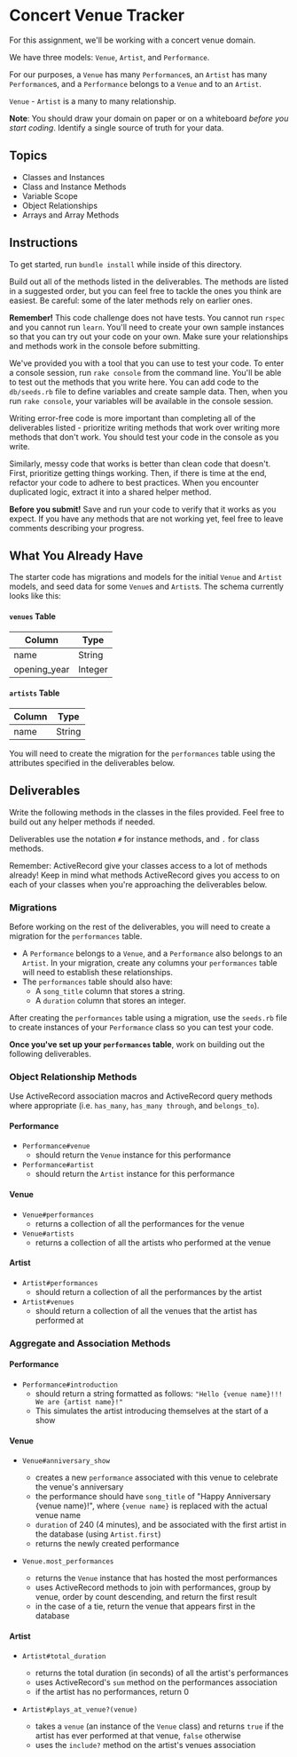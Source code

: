 # Concert Venue Tracker

For this assignment, we'll be working with a concert venue domain.

We have three models: `Venue`, `Artist`, and `Performance`.

For our purposes, a `Venue` has many `Performance`s, an `Artist` has many
`Performance`s, and a `Performance` belongs to a `Venue` and to an `Artist`.

`Venue` - `Artist` is a many to many relationship.

**Note**: You should draw your domain on paper or on a whiteboard _before you
start coding_. Identify a single source of truth for your data.

## Topics

- Classes and Instances
- Class and Instance Methods
- Variable Scope
- Object Relationships
- Arrays and Array Methods

## Instructions

To get started, run `bundle install` while inside of this directory.

Build out all of the methods listed in the deliverables. The methods are listed
in a suggested order, but you can feel free to tackle the ones you think are
easiest. Be careful: some of the later methods rely on earlier ones.

**Remember!** This code challenge does not have tests. You cannot run `rspec`
and you cannot run `learn`. You'll need to create your own sample instances so
that you can try out your code on your own. Make sure your relationships and
methods work in the console before submitting.

We've provided you with a tool that you can use to test your code. To enter a
console session, run `rake console` from the command line. You'll be able to
test out the methods that you write here. You can add code to the
`db/seeds.rb` file to define variables and create sample data. Then, when you
run `rake console`, your variables will be available in the console session.

Writing error-free code is more important than completing all of the
deliverables listed - prioritize writing methods that work over writing more
methods that don't work. You should test your code in the console as you write.

Similarly, messy code that works is better than clean code that doesn't. First,
prioritize getting things working. Then, if there is time at the end, refactor
your code to adhere to best practices. When you encounter duplicated logic,
extract it into a shared helper method.

**Before you submit!** Save and run your code to verify that it works as you
expect. If you have any methods that are not working yet, feel free to leave
comments describing your progress.

## What You Already Have

The starter code has migrations and models for the initial `Venue` and `Artist`
models, and seed data for some `Venue`s and `Artist`s. The schema currently
looks like this:

#### `venues` Table

| Column       | Type    |
| ------------ | ------- |
| name         | String  |
| opening_year | Integer |

#### `artists` Table

| Column | Type   |
| ------ | ------ |
| name   | String |

You will need to create the migration for the `performances` table using the
attributes specified in the deliverables below.

## Deliverables

Write the following methods in the classes in the files provided. Feel free to
build out any helper methods if needed.

Deliverables use the notation `#` for instance methods, and `.` for class
methods.

Remember: ActiveRecord give your classes access to a lot of methods already!
Keep in mind what methods ActiveRecord gives you access to on each of your
classes when you're approaching the deliverables below.

### Migrations

Before working on the rest of the deliverables, you will need to create a
migration for the `performances` table.

- A `Performance` belongs to a `Venue`, and a `Performance` also belongs to an
  `Artist`. In your migration, create any columns your `performances` table will
  need to establish these relationships.
- The `performances` table should also have:
  - A `song_title` column that stores a string.
  - A `duration` column that stores an integer.

After creating the `performances` table using a migration, use the `seeds.rb`
file to create instances of your `Performance` class so you can test your code.

**Once you've set up your `performances` table**, work on building out the following
deliverables.

### Object Relationship Methods

Use ActiveRecord association macros and ActiveRecord query methods where
appropriate (i.e. `has_many`, `has_many through`, and `belongs_to`).

#### Performance

- `Performance#venue`
  - should return the `Venue` instance for this performance
- `Performance#artist`
  - should return the `Artist` instance for this performance

#### Venue

- `Venue#performances`
  - returns a collection of all the performances for the venue
- `Venue#artists`
  - returns a collection of all the artists who performed at the venue

#### Artist

- `Artist#performances`
  - should return a collection of all the performances by the artist
- `Artist#venues`
  - should return a collection of all the venues that the artist has performed at

### Aggregate and Association Methods

#### Performance

- `Performance#introduction`
  - should return a string formatted as follows:
    `"Hello {venue name}!!! We are {artist name}!"`
  - This simulates the artist introducing themselves at the start of a show

#### Venue

- `Venue#anniversary_show`

  - creates a new `performance` associated with this venue to celebrate the venue's anniversary
  - the performance should have `song_title` of "Happy Anniversary {venue name}!",
    where `{venue name}` is replaced with the actual venue name
  - `duration` of 240 (4 minutes), and be associated with the first artist
    in the database (using `Artist.first`)
  - returns the newly created performance

- `Venue.most_performances`
  - returns the `Venue` instance that has hosted the most performances
  - uses ActiveRecord methods to join with performances, group by venue,
    order by count descending, and return the first result
  - in the case of a tie, return the venue that appears first in the database

#### Artist

- `Artist#total_duration`

  - returns the total duration (in seconds) of all the artist's performances
  - uses ActiveRecord's `sum` method on the performances association
  - if the artist has no performances, return 0

- `Artist#plays_at_venue?(venue)`
  - takes a `venue` (an instance of the `Venue` class) and returns `true` if
    the artist has ever performed at that venue, `false` otherwise
  - uses the `include?` method on the artist's venues association
